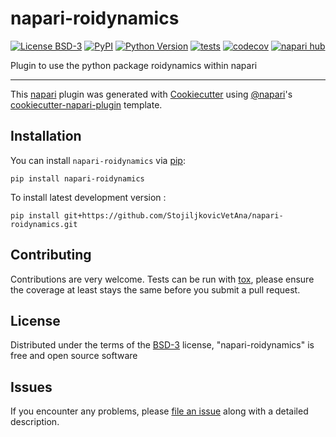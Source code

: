 # napari-roidynamics

[![License BSD-3](https://img.shields.io/pypi/l/napari-roidynamics.svg?color=green)](https://github.com/StojiljkovicVetAna/napari-roidynamics/raw/main/LICENSE)
[![PyPI](https://img.shields.io/pypi/v/napari-roidynamics.svg?color=green)](https://pypi.org/project/napari-roidynamics)
[![Python Version](https://img.shields.io/pypi/pyversions/napari-roidynamics.svg?color=green)](https://python.org)
[![tests](https://github.com/StojiljkovicVetAna/napari-roidynamics/workflows/tests/badge.svg)](https://github.com/StojiljkovicVetAna/napari-roidynamics/actions)
[![codecov](https://codecov.io/gh/StojiljkovicVetAna/napari-roidynamics/branch/main/graph/badge.svg)](https://codecov.io/gh/StojiljkovicVetAna/napari-roidynamics)
[![napari hub](https://img.shields.io/endpoint?url=https://api.napari-hub.org/shields/napari-roidynamics)](https://napari-hub.org/plugins/napari-roidynamics)

Plugin to use the python package roidynamics within napari

----------------------------------

This [napari] plugin was generated with [Cookiecutter] using [@napari]'s [cookiecutter-napari-plugin] template.

<!--
Don't miss the full getting started guide to set up your new package:
https://github.com/napari/cookiecutter-napari-plugin#getting-started

and review the napari docs for plugin developers:
https://napari.org/stable/plugins/index.html
-->

## Installation

You can install `napari-roidynamics` via [pip]:

    pip install napari-roidynamics



To install latest development version :

    pip install git+https://github.com/StojiljkovicVetAna/napari-roidynamics.git


## Contributing

Contributions are very welcome. Tests can be run with [tox], please ensure
the coverage at least stays the same before you submit a pull request.

## License

Distributed under the terms of the [BSD-3] license,
"napari-roidynamics" is free and open source software

## Issues

If you encounter any problems, please [file an issue] along with a detailed description.

[napari]: https://github.com/napari/napari
[Cookiecutter]: https://github.com/audreyr/cookiecutter
[@napari]: https://github.com/napari
[MIT]: http://opensource.org/licenses/MIT
[BSD-3]: http://opensource.org/licenses/BSD-3-Clause
[GNU GPL v3.0]: http://www.gnu.org/licenses/gpl-3.0.txt
[GNU LGPL v3.0]: http://www.gnu.org/licenses/lgpl-3.0.txt
[Apache Software License 2.0]: http://www.apache.org/licenses/LICENSE-2.0
[Mozilla Public License 2.0]: https://www.mozilla.org/media/MPL/2.0/index.txt
[cookiecutter-napari-plugin]: https://github.com/napari/cookiecutter-napari-plugin

[file an issue]: https://github.com/StojiljkovicVetAna/napari-roidynamics/issues

[napari]: https://github.com/napari/napari
[tox]: https://tox.readthedocs.io/en/latest/
[pip]: https://pypi.org/project/pip/
[PyPI]: https://pypi.org/
